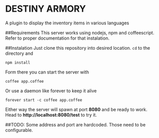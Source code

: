 DESTINY ARMORY
=================

A plugin to display the inventory items in various languages

##Requirements
This server works using nodejs, npm and coffeescript. Refer to proper documentation for that instalation.

##Instalation
Just clone this repository into desired location. ````cd```` to the directory and

	npm install

Form there you can start the server with

	coffee app.coffee

Or use a daemon like forever to keep it alive

	forever start -c coffee app.coffee

Either way the server will spawn at port **8080** and be ready to work.  
Head to **http://localhost:8080/test** to try it.

##TODO:
Some address and port are hardcoded. Those need to be configurable.